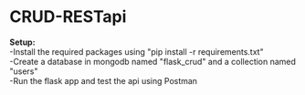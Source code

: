 # CRUD-RESTapi

**Setup:**  
-Install the required packages using "pip install -r requirements.txt"  
-Create a database in mongodb named "flask_crud" and a collection named "users"  
-Run the flask app and test the api using Postman  
